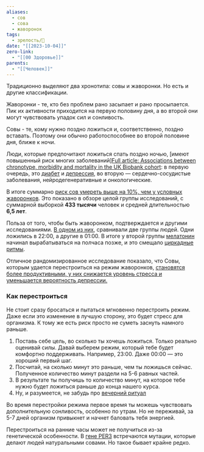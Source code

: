 ```yaml
---
aliases:
  - сов
  - сова
  - жаворонок
tags:
  - зрелость/🌱
date: "[[2023-10-04]]"
zero-link:
  - "[[00 Здоровье]]"
parents:
  - "[[Человек]]"
---
```

Традиционно выделяют два хронотипа: совы и жаворонки. Но есть и другие классификации.

Жаворонки - те, кто без проблем рано засыпает и рано просыпается. Пик их активности приходится на первую половину дня, а во второй они могут чувствовать упадок сил и сонливость.

Совы - те, кому нужно поздно ложиться и, соответственно, поздно вставать. Поэтому они обычно работоспособнее во второй половине дня, ближе к ночи.

Люди, которые предпочитают ложиться спать поздно ночью, [имеют повышенный риск многих заболеваний][Full article: Associations between chronotype, morbidity and mortality in the UK Biobank cohort](https://www.tandfonline.com/doi/full/10.1080/07420528.2018.1454458): в первую очередь, это [диабет](Диабет.md) и [депрессия](Депрессия.md), во вторую — сердечно-сосудистые заболевания, нейродегенеративные и онкологические.

В итоге суммарно [риск сов умереть выше на 10%, чем у условных жаворонков](https://www.tandfonline.com/doi/full/10.1080/07420528.2018.1454458). Это показано в обзоре целой группы исследований, с суммарной выборкой **433 тысячи** человек и средней длительностью **6,5 лет**.

Польза от того, чтобы быть жаворонком, подтверждается и другими исследованиями. [В одном из них](https://www.ncbi.nlm.nih.gov/pmc/articles/PMC3925648), сравнивали две группы людей. Одни ложились в 22:00, а другие в 01:00. В итоге у второй группы [мелатонин](Мелатонин.md) начинал вырабатываться на полчаса позже, и это смещало [циркадные ритмы](Циркадные%20ритмы.md).

Отличное рандомизированное исследование показало, что Совы, которым удается перестроиться на режим жаворонков, [становятся более продуктивными, у них снижается уровень стресса и уменьшается вероятность депрессии.](https://www.sciencedirect.com/science/article/abs/pii/S1389945719301388?via%3Dihub)

### Как перестроиться
Не стоит сразу бросаться и пытаться мгновенно перестроить режим. Даже если это изменение в лучшую сторону, это будет стресс для организма. К тому же есть риск просто не суметь заснуть намного раньше.

1. Поставь себе цель, во сколько ты хочешь ложиться. Только реально оценивай силы. Давай выберем режим, который тебе будет комфортно поддерживать. Например, 23:00. Даже 00:00 — это хороший первый шаг.
2. Посчитай, на сколько минут это раньше, чем ты ложишься сейчас. Полученное количество минут раздели на 5-6 равных частей.
3. В результате ты получишь то количество минут, на которое тебе нужно будет ложиться раньше до конца нашего курса.
4. Ну, и разумеется, не забудь про [вечерний ритуал](Как%20наладить%20сон?.md)

Во время перестройки режима первое время ты можешь чувствовать дополнительную сонливость, особенно по утрам. Но не переживай, за 5-7 дней организм привыкнет и начнет баловать тебя энергией.

Перестроиться на ранние часы может не получиться из-за генетической особенности. В [гене PER3](https://en.wikipedia.org/wiki/PER3) встречаются мутации, которые делают людей натуральными совами. Но такое бывает крайне редко.